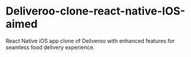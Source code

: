 # Deliveroo-clone-react-native-IOS-aimed
React Native iOS app clone of Deliveroo with enhanced features for seamless food delivery experience.
